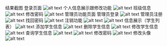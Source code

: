 结果截图
登录页面
![alt text](image.png)
个人信息展示跟修改功能
![alt text](image-16.png)
班级信息
![alt text](image-15.png)
修改密码
![alt text](image-14.png)
管理员功能页面
管理员登录
![alt text](image-13.png)
管理员注册
![alt text](image-12.png)
找回密码
![alt text](image-11.png)
注销功能
![alt text](image-10.png)
![alt text](image-9.png)
信息展示（学生列表）
![alt text](image-8.png)
添加学生信息
![alt text](image-7.png)
删除学生信息
![alt text](image-6.png)
修改学生信息
![alt text](image-5.png)
查询学生信息
![alt text](image-4.png)
![alt text](image-3.png)
修改密码
![alt text](image-2.png)
修改头像
![alt text](image-1.png)